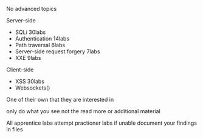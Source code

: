 No advanced topics

Server-side
- SQLi 30labs
- Authentication 14labs
- Path traversal 6labs
- Server-side request forgery 7labs
- XXE 9labs

Client-side
- XSS 30labs
- Websockets()

One of their own that they are interested in

only do what you see not the read more or additional material

All apprentice labs
attempt practioner labs if unable document your findings in files
